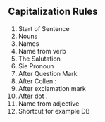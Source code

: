 ## Capitalization Rules
1. Start of Sentence
2. Nouns
3. Names
4. Name from verb
5. The Salutation
6. Sie Pronoun
7. After Question Mark
8. After Collen :
9. After exclamation mark
10. After dot .
11. Name from adjective
12. Shortcut for example DB 
